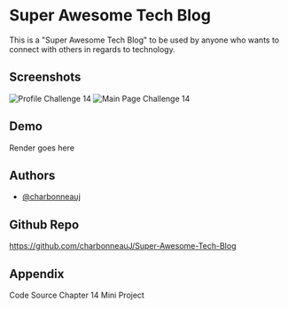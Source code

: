 # Super Awesome Tech Blog

This is a "Super Awesome Tech Blog" to be used by anyone who wants to connect with others in regards to technology.

## Screenshots

![Profile Challenge 14](https://github.com/user-attachments/assets/e040138b-ac62-4598-b285-ce039b50c34e)
![Main Page Challenge 14](https://github.com/user-attachments/assets/ae6c0f6b-5d43-4fad-9021-0000749a3e80)

## Demo

Render goes here

## Authors

- [@charbonneauj](https://github.com/charbonneauJ)

## Github Repo

https://github.com/charbonneauJ/Super-Awesome-Tech-Blog


## Appendix

Code Source Chapter 14 Mini Project
